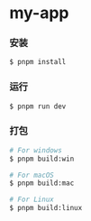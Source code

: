# my-app
### 安装

```bash
$ pnpm install
```

### 运行

```bash
$ pnpm run dev
```

### 打包

```bash
# For windows
$ pnpm build:win

# For macOS
$ pnpm build:mac

# For Linux
$ pnpm build:linux
```
